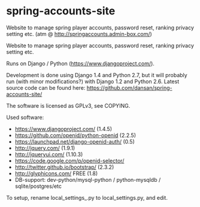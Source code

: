 spring-accounts-site
====================

Website to manage spring player accounts, password reset, ranking privacy setting etc.
(atm @ http://springaccounts.admin-box.com/)

Website to manage spring player accounts, password reset, ranking privacy setting etc.

Runs on Django / Python (https://www.djangoproject.com/).

Development is done using Django 1.4 and Python 2.7, but it will probably run
(with minor modifications?) with Django 1.2 and Python 2.6.
Latest source code can be found here: https://github.com/dansan/spring-accounts-site/

The software is licensed as GPLv3, see COPYING.


Used software:
* https://www.djangoproject.com/ (1.4.5)
* https://github.com/openid/python-openid (2.2.5)
* https://launchpad.net/django-openid-auth/ (0.5)
* http://jquery.com/ (1.9.1)
* http://jqueryui.com/ (1.10.3)
* https://code.google.com/p/openid-selector/
* http://twitter.github.io/bootstrap/ (2.3.2)
* http://glyphicons.com/ FREE (1.8)
* DB-support: dev-python/mysql-python / python-mysqldb / sqlite/postgres/etc

To setup, rename local_settings_.py to local_settings.py, and edit.

